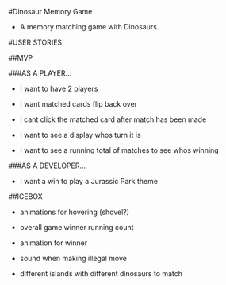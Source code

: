 #Dinosaur Memory Game

- A memory matching game with Dinosaurs.

#USER STORIES

##MVP

###AS A PLAYER...
- I want to have 2 players

- I want matched cards flip back over

- I cant click the matched card after match has been made

- I want to see a display whos turn it is

- I want to see a running total of matches to see whos winning

###AS A DEVELOPER...
- I want a win to play a Jurassic Park theme


##ICEBOX


- animations for hovering (shovel?)

- overall game winner running count

- animation for winner

- sound when making illegal move

- different islands with different dinosaurs to match

